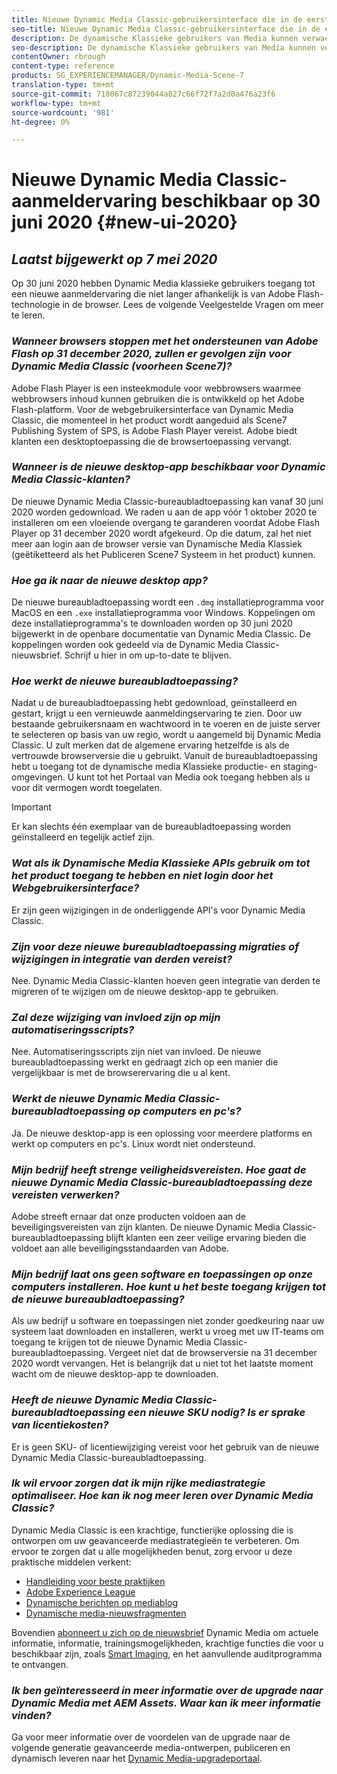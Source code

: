 ```yaml
---
title: Nieuwe Dynamic Media Classic-gebruikersinterface die in de eerste helft van 2020 wordt geïntroduceerd
seo-title: Nieuwe Dynamic Media Classic-gebruikersinterface die in de eerste helft van 2020 wordt geïntroduceerd
description: De dynamische Klassieke gebruikers van Media kunnen verwachten verfrist van hun gebruikersinterface in de eerste helft van 2020. De ervaring levert een bijgewerkte aanmelding met koppelingen naar waardevolle bronnen. Bovendien is deze update niet langer afhankelijk van Adobe Flash-technologie in de browser.
seo-description: De dynamische Klassieke gebruikers van Media kunnen verwachten verfrist van hun gebruikersinterface in de eerste helft van 2020. De ervaring levert een bijgewerkte aanmelding met koppelingen naar waardevolle bronnen. Bovendien is deze update niet langer afhankelijk van Adobe Flash-technologie in de browser.
contentOwner: rbrough
content-type: reference
products: SG_EXPERIENCEMANAGER/Dynamic-Media-Scene-7
translation-type: tm+mt
source-git-commit: 718067c87239044a827c66f72f7a2d0a476a23f6
workflow-type: tm+mt
source-wordcount: '981'
ht-degree: 0%

---
```



# Nieuwe Dynamic Media Classic-aanmeldervaring beschikbaar op 30 juni 2020 {#new-ui-2020}

## _Laatst bijgewerkt op 7 mei 2020_

Op 30 juni 2020 hebben Dynamic Media klassieke gebruikers toegang tot een nieuwe aanmeldervaring die niet langer afhankelijk is van Adobe Flash-technologie in de browser. Lees de volgende Veelgestelde Vragen om meer te leren.

### **_Wanneer browsers stoppen met het ondersteunen van Adobe Flash op 31 december 2020, zullen er gevolgen zijn voor Dynamic Media Classic (voorheen Scene7)?_**

Adobe Flash Player is een insteekmodule voor webbrowsers waarmee webbrowsers inhoud kunnen gebruiken die is ontwikkeld op het Adobe Flash-platform. Voor de webgebruikersinterface van Dynamic Media Classic, die momenteel in het product wordt aangeduid als Scene7 Publishing System of SPS, is Adobe Flash Player vereist. Adobe biedt klanten een desktoptoepassing die de browsertoepassing vervangt.

### **_Wanneer is de nieuwe desktop-app beschikbaar voor Dynamic Media Classic-klanten?_**

De nieuwe Dynamic Media Classic-bureaubladtoepassing kan vanaf 30 juni 2020 worden gedownload. We raden u aan de app vóór 1 oktober 2020 te installeren om een vloeiende overgang te garanderen voordat Adobe Flash Player op 31 december 2020 wordt afgekeurd.  Op die datum, zal het niet meer aan login aan de browser versie van Dynamische Media Klassiek (geëtiketteerd als het Publiceren Scene7 Systeem in het product) kunnen.

### **_Hoe ga ik naar de nieuwe desktop app?_**

De nieuwe bureaubladtoepassing wordt een `.dmg` installatieprogramma voor MacOS en een `.exe` installatieprogramma voor Windows. Koppelingen om deze installatieprogramma&#39;s te downloaden worden op 30 juni 2020 bijgewerkt in de openbare documentatie van Dynamic Media Classic. De koppelingen worden ook gedeeld via de Dynamic Media Classic-nieuwsbrief. Schrijf u hier in om up-to-date te blijven.

### **_Hoe werkt de nieuwe bureaubladtoepassing?_**

Nadat u de bureaubladtoepassing hebt gedownload, geïnstalleerd en gestart, krijgt u een vernieuwde aanmeldingservaring te zien. Door uw bestaande gebruikersnaam en wachtwoord in te voeren en de juiste server te selecteren op basis van uw regio, wordt u aangemeld bij Dynamic Media Classic. U zult merken dat de algemene ervaring hetzelfde is als de vertrouwde browserversie die u gebruikt. Vanuit de bureaubladtoepassing hebt u toegang tot de dynamische media Klassieke productie- en staging-omgevingen. U kunt tot het Portaal van Media ook toegang hebben als u voor dit vermogen wordt toegelaten.

>[!IMPORTANT]
>
>Er kan slechts één exemplaar van de bureaubladtoepassing worden geïnstalleerd en tegelijk actief zijn.

### **_Wat als ik Dynamische Media Klassieke APIs gebruik om tot het product toegang te hebben en niet login door het Webgebruikersinterface?_**

Er zijn geen wijzigingen in de onderliggende API&#39;s voor Dynamic Media Classic.

### **_Zijn voor deze nieuwe bureaubladtoepassing migraties of wijzigingen in integratie van derden vereist?_**

Nee. Dynamic Media Classic-klanten hoeven geen integratie van derden te migreren of te wijzigen om de nieuwe desktop-app te gebruiken.

### **_Zal deze wijziging van invloed zijn op mijn automatiseringsscripts?_**

Nee. Automatiseringsscripts zijn niet van invloed. De nieuwe bureaubladtoepassing werkt en gedraagt zich op een manier die vergelijkbaar is met de browserervaring die u al kent.

### **_Werkt de nieuwe Dynamic Media Classic-bureaubladtoepassing op computers en pc&#39;s?_**

Ja. De nieuwe desktop-app is een oplossing voor meerdere platforms en werkt op computers en pc&#39;s. Linux wordt niet ondersteund.

### **_Mijn bedrijf heeft strenge veiligheidsvereisten. Hoe gaat de nieuwe Dynamic Media Classic-bureaubladtoepassing deze vereisten verwerken?_**

Adobe streeft ernaar dat onze producten voldoen aan de beveiligingsvereisten van zijn klanten. De nieuwe Dynamic Media Classic-bureaubladtoepassing blijft klanten een zeer veilige ervaring bieden die voldoet aan alle beveiligingsstandaarden van Adobe.

### **_Mijn bedrijf laat ons geen software en toepassingen op onze computers installeren. Hoe kunt u het beste toegang krijgen tot de nieuwe bureaubladtoepassing?_**

Als uw bedrijf u software en toepassingen niet zonder goedkeuring naar uw systeem laat downloaden en installeren, werkt u vroeg met uw IT-teams om toegang te krijgen tot de nieuwe Dynamic Media Classic-bureaubladtoepassing. Vergeet niet dat de browserversie na 31 december 2020 wordt vervangen. Het is belangrijk dat u niet tot het laatste moment wacht om de nieuwe desktop-app te downloaden.

### **_Heeft de nieuwe Dynamic Media Classic-bureaubladtoepassing een nieuwe SKU nodig? Is er sprake van licentiekosten?_**

Er is geen SKU- of licentiewijziging vereist voor het gebruik van de nieuwe Dynamic Media Classic-bureaubladtoepassing.

### **_Ik wil ervoor zorgen dat ik mijn rijke mediastrategie optimaliseer. Hoe kan ik nog meer leren over Dynamic Media Classic?_**

Dynamic Media Classic is een krachtige, functierijke oplossing die is ontworpen om uw geavanceerde mediastrategieën te verbeteren. Om ervoor te zorgen dat u alle mogelijkheden benut, zorg ervoor u deze praktische middelen verkent:

* [Handleiding voor beste praktijken](https://www.adobe.com/content/dam/www/us/en/marketing/experience-manager-assets/dynamic-media/adobe-dynamic-media-classic-best-practices-guide.pdf)
* [Adobe Experience League](https://guided.adobe.com/#recommended/solutions/experience-manager)
* [Dynamische berichten op mediablog](https://theblog.adobe.com/tag/dynamic-media/)
* [Dynamische media-nieuwsfragmenten](https://docs.adobe.com/content/help/en/dynamic-media-classic/using/dynamic-media-newsletter.html)

Bovendien [abonneert u zich op de nieuwsbrief](https://www.adobe.com/subscription/dynamic-media-newsletter.html) Dynamic Media om actuele informatie, informatie, trainingsmogelijkheden, krachtige functies die voor u beschikbaar zijn, zoals [Smart Imaging](https://helpx.adobe.com/experience-manager/6-3/assets/using/imaging-faq.html), en het aanvullende auditprogramma te ontvangen.

### **_Ik ben geïnteresseerd in meer informatie over de upgrade naar Dynamic Media met AEM Assets. Waar kan ik meer informatie vinden?_**

Ga voor meer informatie over de voordelen van de upgrade naar de volgende generatie geavanceerde media-ontwerpen, publiceren en dynamisch leveren naar het [Dynamic Media-upgradeportaal](http://exploreadobe.com/dynamic-media-upgrade/).

